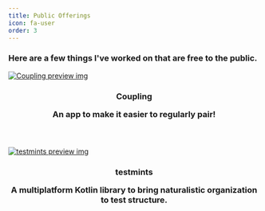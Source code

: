 ```yaml
---
title: Public Offerings
icon: fa-user
order: 3
---
```


### Here are a few things I've worked on that are free to the public. 

<div class="row">
    <div class="4u 12u$(mobile)">
      <div class="item">
        <a href="https://coupling.zegreatrob.com" class="image fit">
            <img src="https://media.giphy.com/media/U7OOgKcTt8d6d1ySt3/giphy.gif" alt="Coupling preview img" />
        </a>
        <header>
          <h3><p>Coupling</p>An app to make it easier to regularly pair!</h3>
        </header>
      </div>
    </div>
    <div class="4u 12u$(mobile)">
      <div class="item">
        <a href="https://www.github.com/robertfmurdock/testmints" class="image fit"><img src="{{ 'assets/images/testmints-preview.png' | relative_url }}" alt="testmints preview img" /></a>
        <header>
          <h3><p>testmints</p>A multiplatform Kotlin library to bring naturalistic organization to test structure.</h3>
        </header>
      </div>
    </div>
</div>
